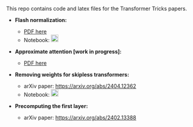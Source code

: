 This repo contains code and latex files for the Transformer Tricks papers.

* **Flash normalization:**
  * [PDF here](flashNorm.pdf)
  * Notebook:
<a href="https://colab.research.google.com/github/OpenMachine-ai/transformer-tricks/blob/main/flash_normalization.ipynb"> <img src="https://colab.research.google.com/assets/colab-badge.svg" alt="Colab" height="20"> </a>

* **Approximate attention [work in progress]:**
  * [PDF here](approximate.pdf)

* **Removing weights for skipless transformers:**
  * arXiv paper: https://arxiv.org/abs/2404.12362
  * Notebook:
<a href="https://colab.research.google.com/github/OpenMachine-ai/transformer-tricks/blob/main/removing_weights.ipynb"> <img src="https://colab.research.google.com/assets/colab-badge.svg" alt="Colab" height="20"> </a>

* **Precomputing the first layer:**
  * arXiv paper: https://arxiv.org/abs/2402.13388
